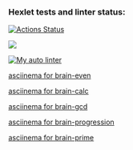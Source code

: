 ### Hexlet tests and linter status:
[![Actions Status](https://github.com/ruslanakhmett/python-project-lvl1/workflows/hexlet-check/badge.svg)](https://github.com/ruslanakhmett/python-project-lvl1/actions)

<a href="https://codeclimate.com/github/codeclimate/codeclimate/maintainability"><img src="https://api.codeclimate.com/v1/badges/a99a88d28ad37a79dbf6/maintainability" /></a>

[![My auto linter](https://github.com/ruslanakhmett/python-project-lvl1/workflows/Python%20CI/badge.svg)](https://github.com/ruslanakhmett/python-project-lvl1/actions)


<a href="https://asciinema.org/a/Q6nOGpanRuPFsAMd5diIfz43B">asciinema for brain-even</a>

<a href="https://asciinema.org/a/86DF7wKH8nglm0NiyCbZCWMrS">asciinema for brain-calc</a>

<a href="https://asciinema.org/a/-OI5ESmVbwEx0CGRQuAJamJLks">asciinema for brain-gcd</a>

<a href="https://asciinema.org/a/XqAKIsptkCBd4nZiRj9GqKC4w">asciinema for brain-progression</a>

<a href="https://asciinema.org/a/fRmNnhKwPzZA2Z19ulXBiiVWN">asciinema for brain-prime</a>

